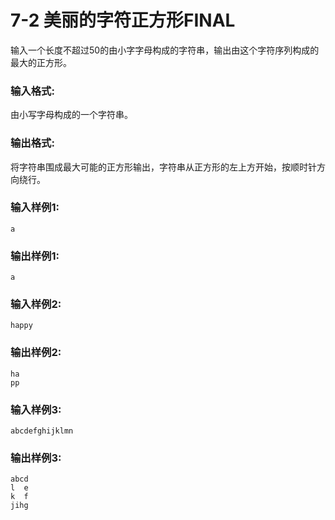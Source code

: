 # 7-2 美丽的字符正方形FINAL
输入一个长度不超过50的由小字字母构成的字符串，输出由这个字符序列构成的最大的正方形。

### 输入格式:

由小写字母构成的一个字符串。

### 输出格式:

将字符串围成最大可能的正方形输出，字符串从正方形的左上方开始，按顺时针方向绕行。

### 输入样例1:

    
    
    a
    

### 输出样例1:

    
    
    a
    

### 输入样例2:

    
    
    happy
    

### 输出样例2:

    
    
    ha
    pp
    

### 输入样例3:

    
    
    abcdefghijklmn
    

### 输出样例3:

    
    
    abcd
    l  e
    k  f
    jihg
    

